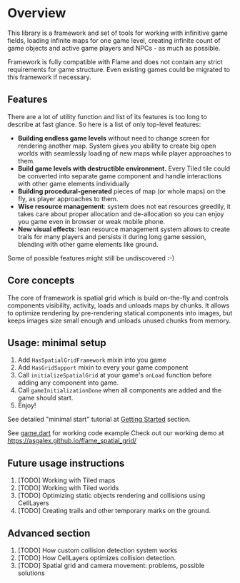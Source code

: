 # Overview

This library is a framework and set of tools for working with infinitive game fields, loading
infinite maps for one game level, creating infinite count of game objects and active game players
and NPCs - as much as possible.

Framework is fully compatible with Flame and does not contain any strict requirements for game
structure. Even existing games could be migrated to this framework if necessary.

## Features

There are a lot of utility function and list of its features is too long to describe at fast glance.
So here is a list of only top-level features:

- __Building endless game levels__ without need to change screen for rendering another map. System
  gives you ability to create big open worlds with seamlessly loading of new maps while player
  approaches to them.
- __Build game levels with destructible environment.__ Every Tiled tile could be converted into
  separate game component and handle interactions with other game elements individually
- __Building procedural-generated__ pieces of map (or whole maps) on the fly, as player approaches
  to them.
- __Wise resource management__: system does not eat resources greedily, it takes care about proper
  allocation and de-allocation so you can enjoy you game even in browser or weak mobile phone.
- __New visual effects__: lean resource management system allows to create trails for many players
  and persists it during long game session, blending with other game elements like ground.

Some of possible features might still be undiscovered :-)

## Core concepts

The core of framework is spatial grid which is build on-the-fly and controls components visibility,
activity, loads and unloads maps by chunks. It allows to optimize rendering by pre-rendering
statical components into images, but keeps images size small enough and unloads unused chunks from
memory.

## Usage: minimal setup

1. Add `HasSpatialGridFramework` mixin into you game
2. Add `HasGridSupport` mixin to every your game component
3. Call `initializeSpatialGrid` at your game's `onLoad` function before adding any component into
   game.
4. Call `gameInitializationDone` when all components are added and the game should start.
5. Enjoy!

See detailed "minimal start" tutorial at [Getting Started](doc/getting_started.md) section.

See [game.dart](examples/lib/game.dart) for working code example
Check out our working demo at https://asgalex.github.io/flame_spatial_grid/

## Future usage instructions

1. [TODO] Working with Tiled maps
2. [TODO] Working with Tiled worlds
3. [TODO] Optimizing static objects rendering and collisions using CellLayers
4. [TODO] Creating trails and other temporary marks on the ground.

## Advanced section

1. [TODO] How custom collision detection system works
2. [TODO] How CellLayers optimizes collision detection.
3. [TODO] Spatial grid and camera movement: problems, possible solutions
